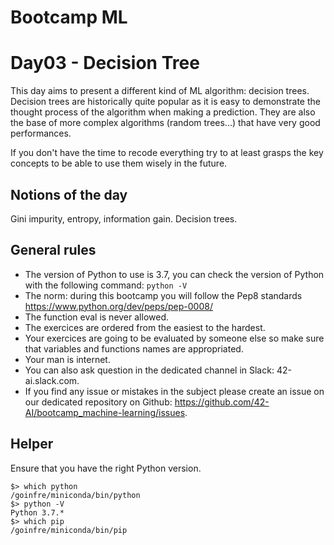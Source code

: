 # Bootcamp ML

# Day03 - Decision Tree

This day aims to present a different kind of ML algorithm: decision trees.
Decision trees are historically quite popular as it is easy to demonstrate the thought process of the algorithm when 
making a prediction. They are also the base of more complex algorithms (random trees...) that have very good performances.

If you don't have the time to recode everything try to at least grasps the key concepts to be able to use them wisely in the future.


## Notions of the day

Gini impurity, entropy, information gain. Decision trees.


## General rules

* The version of Python to use is 3.7, you can check the version of Python with the following command: `python -V`
* The norm: during this bootcamp you will follow the Pep8 standards https://www.python.org/dev/peps/pep-0008/
* The function eval is never allowed.
* The exercices are ordered from the easiest to the hardest.
* Your exercices are going to be evaluated by someone else so make sure that variables and functions names are appropriated. 
* Your man is internet.
* You can also ask question in the dedicated channel in Slack: 42-ai.slack.com.
* If you find any issue or mistakes in the subject please create an issue on our dedicated repository on Github: https://github.com/42-AI/bootcamp_machine-learning/issues.

## Helper 

Ensure that you have the right Python version.

```
$> which python
/goinfre/miniconda/bin/python
$> python -V
Python 3.7.*
$> which pip
/goinfre/miniconda/bin/pip
```

